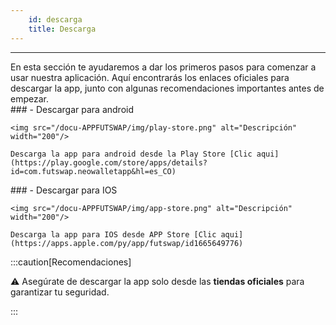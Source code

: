 ```yaml
---
    id: descarga
    title: Descarga
---
```

***

<div style={{ marginTop: '50px' }}>
    En esta sección te ayudaremos a dar los primeros pasos para comenzar a usar nuestra aplicación. Aquí encontrarás los enlaces oficiales para descargar la app, junto con algunas recomendaciones importantes antes de empezar.
</div>

<div style={{ marginTop: '50px', }}>
    ### - Descargar para android

    <img src="/docu-APPFUTSWAP/img/play-store.png" alt="Descripción" width="200"/>

    Descarga la app para android desde la Play Store [Clic aqui](https://play.google.com/store/apps/details?id=com.futswap.neowalletapp&hl=es_CO)
</div>

<div style={{ marginTop: '50px', marginBottom: '50px', }}>
    ### - Descargar para IOS

    <img src="/docu-APPFUTSWAP/img/app-store.png" alt="Descripción" width="200"/>

    Descarga la app para IOS desde APP Store [Clic aqui](https://apps.apple.com/py/app/futswap/id1665649776)
</div>

:::caution[Recomendaciones]

:warning: Asegúrate de descargar la app solo desde las **tiendas oficiales** para garantizar tu seguridad.

:::
